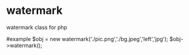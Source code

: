 # watermark
  watermark class for php
  
  #example
  $obj = new watermark('./pic.png','./bg.jpeg','left','jpg');
  $obj->watermark();
